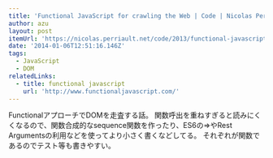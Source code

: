 ```yaml
---
title: 'Functional JavaScript for crawling the Web | Code | Nicolas Perriault'
author: azu
layout: post
itemUrl: 'https://nicolas.perriault.net/code/2013/functional-javascript-for-crawling-the-web/'
date: '2014-01-06T12:51:16.146Z'
tags:
  - JavaScript
  - DOM
relatedLinks:
  - title: functional javascript
    url: 'http://www.functionaljavascript.com/'
---
```

FunctionalアプローチでDOMを走査する話。
関数呼出を重ねすぎると読みにくくなるので、関数合成的なsequence関数を作ったり、ES6の=>やRest Argumentsの利用などを使ってより小さく書くなどしてる。
それぞれが関数であるのでテスト等も書きやすい。
